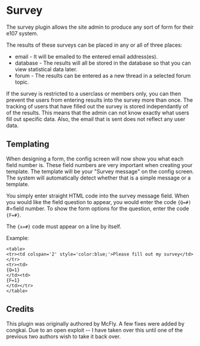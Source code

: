 # Survey

The survey plugin allows the site admin to produce any sort of form for their e107 system.

The results of these surveys can be placed in any or all of three places:
* email    - It will be emailed to the entered email address(es).
* database - The results will all be stored in the database so that you can view statistical data later.
* forum    - The results can be entered as a new thread in a selected forum topic.

If the survey is restricted to a userclass or members only, you can then prevent the users from entering results into the survey more than once.  The tracking of users that have filled out the survey is stored independantly of of the results.  This means that the admin can not know exactly what users fill out specific data.  Also, the email that is sent does not reflect any user data.

## Templating

When designing a form, the config screen will now show you what each field number is.  These field numbers are very important when creating your template.  The template will be your "Survey message" on the config screen.  The system will automatically detect whether that is a simple message or a template.

You simply enter straight HTML code into the survey message field.  When you would like the field question to appear, you would enter the code `{Q=#)` #=field number.  To show the form options for the question, enter the code `{F=#}`.

The `{x=#}` code must appear on a line by itself.

Example:

	<table>
	<tr><td colspan='2' style='color:blue;'>Please fill out my survey</td></tr>
	<tr><td>
	{Q=1}
	</td><td>
	{F=1}
	</td></tr>
	</table>

## Credits

This plugin was originally authored by McFly. A few fixes were added by congkai.
Due to an open exploit -- I have taken over this until one of the previous two authors wish to take it back over.